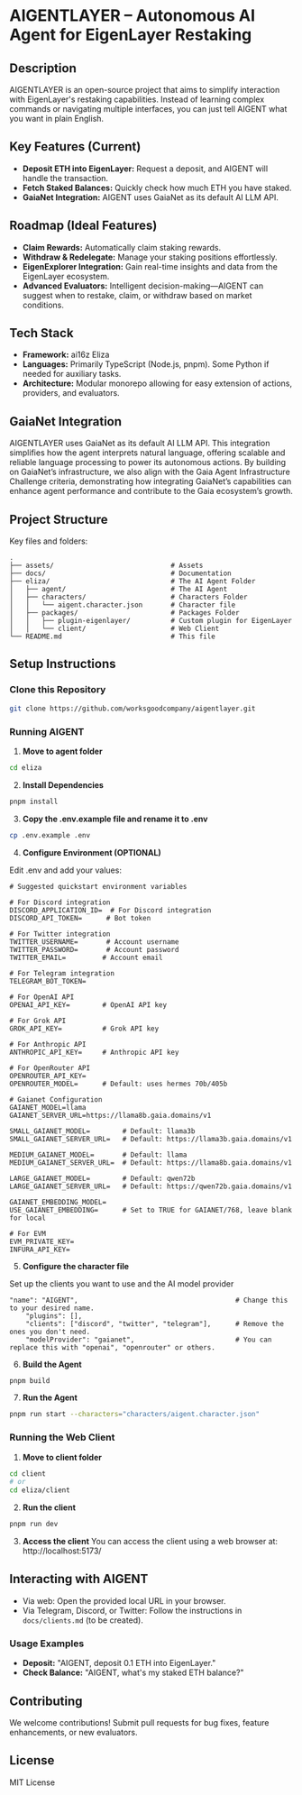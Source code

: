 # AIGENTLAYER – Autonomous AI Agent for EigenLayer Restaking

## Description

AIGENTLAYER is an open-source project that aims to simplify interaction with EigenLayer's restaking capabilities. Instead of learning complex commands or navigating multiple interfaces, you can just tell AIGENT what you want in plain English.

## Key Features (Current)

- **Deposit ETH into EigenLayer:** Request a deposit, and AIGENT will handle the transaction.
- **Fetch Staked Balances:** Quickly check how much ETH you have staked.
- **GaiaNet Integration:** AIGENT uses GaiaNet as its default AI LLM API.

## Roadmap (Ideal Features)

- **Claim Rewards:** Automatically claim staking rewards.
- **Withdraw & Redelegate:** Manage your staking positions effortlessly.
- **EigenExplorer Integration:** Gain real-time insights and data from the EigenLayer ecosystem.
- **Advanced Evaluators:** Intelligent decision-making—AIGENT can suggest when to restake, claim, or withdraw based on market conditions.

## Tech Stack

- **Framework:** ai16z Eliza
- **Languages:** Primarily TypeScript (Node.js, pnpm). Some Python if needed for auxiliary tasks.
- **Architecture:** Modular monorepo allowing for easy extension of actions, providers, and evaluators.

## GaiaNet Integration

AIGENTLAYER uses GaiaNet as its default AI LLM API. This integration simplifies how the agent interprets natural language, offering scalable and reliable language processing to power its autonomous actions. By building on GaiaNet’s infrastructure, we also align with the Gaia Agent Infrastructure Challenge criteria, demonstrating how integrating GaiaNet’s capabilities can enhance agent performance and contribute to the Gaia ecosystem’s growth.

## Project Structure

Key files and folders:

```
.
├── assets/                             # Assets
├── docs/                               # Documentation
├── eliza/                              # The AI Agent Folder
│   ├── agent/                          # The AI Agent
│   ├── characters/                     # Characters Folder
│   │   └── aigent.character.json       # Character file
│   ├── packages/                       # Packages Folder
│   │   ├── plugin-eigenlayer/          # Custom plugin for EigenLayer
│   │   └── client/                     # Web Client
└── README.md                           # This file
```

## Setup Instructions

### Clone this Repository

```bash
git clone https://github.com/worksgoodcompany/aigentlayer.git
```

### Running AIGENT

1. **Move to agent folder**
```bash
cd eliza
```

2. **Install Dependencies**
```bash
pnpm install
```

3. **Copy the .env.example file and rename it to .env**
```bash
cp .env.example .env
```

4. **Configure Environment (OPTIONAL)** 

Edit .env and add your values:

```env
# Suggested quickstart environment variables

# For Discord integration
DISCORD_APPLICATION_ID=  # For Discord integration
DISCORD_API_TOKEN=      # Bot token

# For Twitter integration
TWITTER_USERNAME=       # Account username
TWITTER_PASSWORD=       # Account password
TWITTER_EMAIL=         # Account email

# For Telegram integration
TELEGRAM_BOT_TOKEN=

# For OpenAI API
OPENAI_API_KEY=        # OpenAI API key

# For Grok API
GROK_API_KEY=          # Grok API key

# For Anthropic API
ANTHROPIC_API_KEY=     # Anthropic API key

# For OpenRouter API
OPENROUTER_API_KEY=
OPENROUTER_MODEL=      # Default: uses hermes 70b/405b

# Gaianet Configuration
GAIANET_MODEL=llama
GAIANET_SERVER_URL=https://llama8b.gaia.domains/v1

SMALL_GAIANET_MODEL=        # Default: llama3b
SMALL_GAIANET_SERVER_URL=   # Default: https://llama3b.gaia.domains/v1

MEDIUM_GAIANET_MODEL=       # Default: llama
MEDIUM_GAIANET_SERVER_URL=  # Default: https://llama8b.gaia.domains/v1

LARGE_GAIANET_MODEL=        # Default: qwen72b
LARGE_GAIANET_SERVER_URL=   # Default: https://qwen72b.gaia.domains/v1

GAIANET_EMBEDDING_MODEL=
USE_GAIANET_EMBEDDING=      # Set to TRUE for GAIANET/768, leave blank for local

# For EVM
EVM_PRIVATE_KEY=
INFURA_API_KEY=
```

5. **Configure the character file**

Set up the clients you want to use and the AI model provider
```
"name": "AIGENT",                                       # Change this to your desired name.
    "plugins": [],
    "clients": ["discord", "twitter", "telegram"],      # Remove the ones you don't need.
    "modelProvider": "gaianet",                         # You can replace this with "openai", "openrouter" or others.
```

6. **Build the Agent**
```bash
pnpm build
```

7. **Run the Agent**
```bash
pnpm run start --characters="characters/aigent.character.json"
```

### Running the Web Client

1. **Move to client folder**
```bash
cd client
# or
cd eliza/client
```

2. **Run the client**
```bash
pnpm run dev
```

3. **Access the client**
You can access the client using a web browser at:
http://localhost:5173/

## Interacting with AIGENT

- Via web: Open the provided local URL in your browser.
- Via Telegram, Discord, or Twitter: Follow the instructions in `docs/clients.md` (to be created).

### Usage Examples

- **Deposit:** "AIGENT, deposit 0.1 ETH into EigenLayer."
- **Check Balance:** "AIGENT, what's my staked ETH balance?"

## Contributing

We welcome contributions! Submit pull requests for bug fixes, feature enhancements, or new evaluators.

## License

MIT License